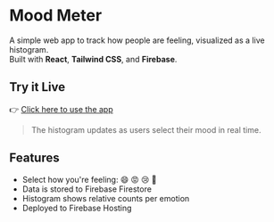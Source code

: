 # Mood Meter

A simple web app to track how people are feeling, visualized as a live histogram.  
Built with **React**, **Tailwind CSS**, and **Firebase**.


## Try it Live

👉 [Click here to use the app](https://your-project-id.web.app)

> The histogram updates as users select their mood in real time.


## Features

- Select how you're feeling: 😄 😡 😢 🤩
- Data is stored to Firebase Firestore
- Histogram shows relative counts per emotion
- Deployed to Firebase Hosting
